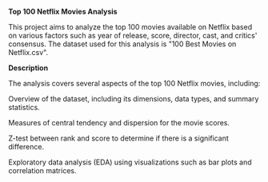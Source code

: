 **Top 100 Netflix Movies Analysis**

This project aims to analyze the top 100 movies available on Netflix based on various factors such as year of release, score, director, cast, and critics' consensus.
The dataset used for this analysis is "100 Best Movies on Netflix.csv".



**Description**

The analysis covers several aspects of the top 100 Netflix movies, including:


Overview of the dataset, including its dimensions, data types, and summary statistics.

Measures of central tendency and dispersion for the movie scores.

Z-test between rank and score to determine if there is a significant difference.

Exploratory data analysis (EDA) using visualizations such as bar plots and correlation matrices.



